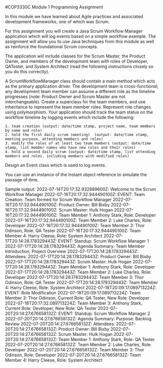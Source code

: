 #COP3330C Module 1 Programming Assignment

In this module we have learned about Agile practices and associated development frameworks, one of which was Scrum. 

For this assignment you will create a Java Scrum Workflow Manager application which will log events based on a simple workflow example. The assignment will allow you to use Java techniques from this module as well as reinforce the foundational Scrum concepts.

The application will include classes for the Scrum Master, the Product Owner, and members of the development team with roles of Developer, QATester, and System Architect (read the following instructions closely so you do this correctly).

A ScrumWorkflowManager class should contain a main method which acts as the primary application driver. 
The development team is cross-functional; any development team member can assume a different role as the timeline progresses (note: Product Owner and Scrum Master are not interchangeable). Create a  superclass for the team members, and use inheritance to represent the team member roles. Represent role changes using polymorphism.
Your application should track the team status on the workflow timeline by logging events which include the following:

    1. team creation (output: date/time stamp, project name, team members by name and role)
    2. hold the first daily scrum (meeting)  (output: date/time stamp, meeting purpose, attending members and roles)
    3. modify the roles of at least two team members (output: date/time stamp, list member names who have new roles and their roles)
    4. hold a second daily scrum (output: date/time stamp, list attending members and roles, including members with modified roles)

Design an Event class which is used to log events.

You can use an instance of the Instant object reference to simulate the passage of time.

Sample output:
2022-07-14T20:17:32.932889600Z: Welcome to the Scrum Workflow Manager
2022-07-16T20:17:32.944490100Z: EVENT: Team Creation: Team formed for Scrum Workflow Manager
2022-07-16T20:17:32.944490100Z:     Product Owner: Bill Bixby
2022-07-16T20:17:32.944490100Z:     Scrum Master: Hulk Hogan
2022-07-16T20:17:32.944490100Z:     Team Member 1: Anthony Stark, Role: Developer
2022-07-16T20:17:32.944490100Z:     Team Member 2: Luke Charles, Role: Developer
2022-07-16T20:17:32.944490100Z:     Team Member 3: Thor Odinson, Role: QA Tester
2022-07-16T20:17:32.944490100Z:     Team Member 4: Harry Cleese, Role: System Architect
2022-07-17T20:14:28.178329443Z: EVENT: Standup: Scrum Workflow Manager 1
2022-07-17T20:14:28.178329443Z:     Agenda Summary: Team Member Introduction, Project Overview
2022-07-17T20:14:28.178329443Z:     Attendees:
2022-07-17T20:14:28.178329443Z:     Product Owner: Bill Bixby
2022-07-17T20:14:28.178329443Z:     Scrum Master: Hulk Hogan
2022-07-17T20:14:28.178329443Z:     Team Member 1: Anthony Stark, Role: Developer
2022-07-17T20:14:28.178329443Z:     Team Member 2: Luke Charles, Role: Developer
2022-07-17T20:14:28.178329443Z:     Team Member 3: Thor Odinson, Role: QA Tester
2022-07-17T20:14:28.178329443Z:     Team Member 4: Harry Cleese, Role: System Architect
2022-07-18T20:09:17.089713224Z: EVENT: Role Modification
2022-07-18T20:09:17.089713224Z:     Team Member 3: Thor Odinson, Current Role: QA Tester, New Role: Developer
2022-07-18T20:17:32.089713224Z:     Team Member 3: Anthony Stark, Current Role: Developer, New Role: QA Tester
2022-07-20T20:14:27.676658132Z: EVENT: Standup: Scrum Workflow Manager 2
2022-07-20T20:14:27.676658132Z:     Agenda Summary: Purpose: Backlog Review
2022-07-20T20:14:27.676658132Z:     Attendees:
2022-07-20T20:14:27.676658132Z:     Product Owner: Bill Bixby
2022-07-20T20:14:27.676658132Z:     Scrum Master: Hulk Hogan
2022-07-20T20:14:27.676658132Z:     Team Member 1: Anthony Stark, Role: QA Tester
2022-07-20T20:14:27.676658132Z:     Team Member 2: Luke Charles, Role: Developer
2022-07-20T20:14:27.676658132Z:     Team Member 3: Thor Odinson, Role: Developer
2022-07-20T20:14:27.676658132Z:     Team Member 4: Harry Cleese, Role: System Architect